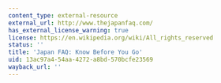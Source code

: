 ```yaml
---
content_type: external-resource
external_url: http://www.thejapanfaq.com/
has_external_license_warning: true
license: https://en.wikipedia.org/wiki/All_rights_reserved
status: ''
title: 'Japan FAQ: Know Before You Go'
uid: 13ac97a4-54aa-4272-a8bd-570bcfe23569
wayback_url: ''
---
```

